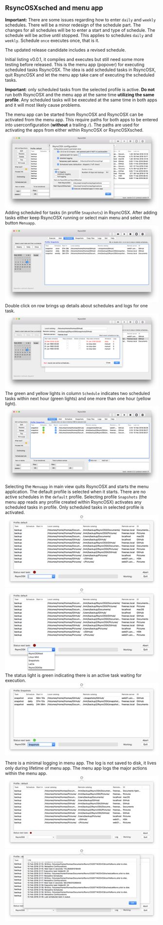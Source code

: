 ## RsyncOSXsched and menu app

**Important:** There are some issues regarding how to enter `daily` and `weekly` schedules.  There will be a minor redesign of the schedule part. The changes for all schedules will be to enter a start and type of schedule. The schedule will be active until stopped. This applies to schedules `daily` and `weekly`. Schedule `once` executes once, that is it.

The updated release candidate includes a revised schedule.

Initial listing v0.0.1, it compiles and executes but still need some more testing before released. This is the menu app (popover) for executing scheduled tasks RsyncOSX. The idea is add scheduled tasks in RsyncOSX, quit RsyncOSX and let the menu app take care of executing the scheduled tasks.

**Important**: only scheduled tasks from the selected profile is active. **Do not** run both RsyncOSX and the menu app at the same time **utilizing the same profile**. Any scheduled tasks will be executed at the same time in both apps and it will most likely cause problems.

The menu app can be started from RsyncOSX and RsyncOSX can be activated from the menu app. This require paths for both apps to be entered into userconfiguration (**without** a trailing `/`).  The paths are used for activating the apps from either within RsyncOSX or RsyncOSXsched.
![](screenshots/master/menuapp/sched0.png)
Adding scheduled for tasks (in profile `Snapshots`) in RsyncOSX. After adding tasks either keep RsyncOSX running or select main menu and select the button `Menuapp`.
![](screenshots/master/menuapp/sched1.png)
Double click on row brings up details about schedules and logs for one task.
![](screenshots/master/menuapp/sched3.png)
The green and yellow lights in column `Schedule` indicates two scheduled tasks within next hour (green lights) and one more than one hour (yellow light).
![](screenshots/master/menuapp/sched2.png)
Selecting the `Menuapp` in main view quits RsyncOSX and starts the menu application. The default profile is selected when it starts. There are no active schedules in the `default` profile. Selecting profile `Snapshots` (the menu app reads any profile created within RsyncOSX) activates any scheduled tasks in profile. Only scheduled tasks in selected profile is activated.
![](screenshots/master/menuapp/sched4.png)
![](screenshots/master/menuapp/sched5.png)
The status light is green indicating there is an active task waiting for execution.
![](screenshots/master/menuapp/sched6.png)

There is a minimal logging in menu app. The log is not saved to disk, it lives only during lifetime of menu app. The menu app logs the major actions within the menu app.
![](screenshots/master/menuapp/log1.png)
![](screenshots/master/menuapp/log2.png)
